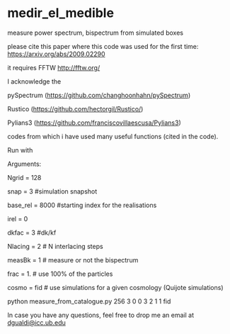 # medir_el_medible
measure power spectrum, bispectrum from simulated boxes

please cite this paper where this code was used for the first time: https://arxiv.org/abs/2009.02290 

it requires FFTW http://fftw.org/

I acknowledge the 

pySpectrum (https://github.com/changhoonhahn/pySpectrum)

Rustico (https://github.com/hectorgil/Rustico/)

Pylians3 (https://github.com/franciscovillaescusa/Pylians3) 

codes from which i have used many useful functions (cited in the code).

Run with

Arguments:

 Ngrid    = 128
 
 snap     = 3    #simulation snapshot 

base_rel = 8000 #starting index for the realisations

irel     = 0

dkfac    = 3    #dk/kf 

Nlacing  = 2    # N interlacing steps

measBk   = 1    # measure or not the bispectrum

frac     = 1.   # use 100% of the particles

cosmo    = fid  # use simulations for a given cosmology (Quijote simulations)

python measure_from_catalogue.py 256 3 0 0 3 2 1 1 fid

In case you have any questions, feel free to drop me an email at dgualdi@icc.ub.edu 
